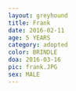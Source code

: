 ```yaml
---
layout: greyhound
title: Frank
date: 2016-02-11
age: 5 YEARS
category: adopted
color: BRINDLE
doa: 2016-03-16
pic: frank.JPG
sex: MALE
---
```


